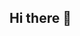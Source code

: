 ## Hi there 👋

<!--
**Vazz3/Vazz3** 

- 🔭 I’m currently working on Nothing
- 🌱 I’m currently learning cyber security
- 👯 I’m looking to collaborate on Robotic team
- 💬 Ask me about Barbecue
- 📫 How to reach me: otavioprograminhas30@gmail.com
- ⚡ Fun fact: Barbecue lover
-->

